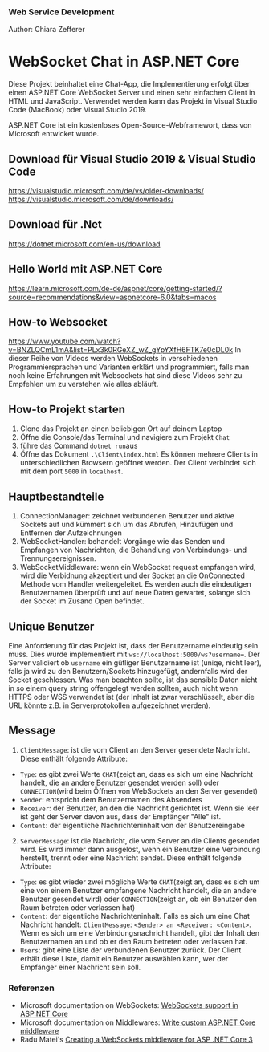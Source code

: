 ### Web Service Development
Author: Chiara Zefferer


# WebSocket Chat in ASP.NET Core
Diese Projekt beinhaltet eine Chat-App, die Implementierung erfolgt über einen ASP.NET Core WebSocket Server und einen sehr einfachen Client in HTML und JavaScript. Verwendet werden kann das Projekt in Visual Studio Code (MacBook) oder Visual Studio 2019.

ASP.NET Core ist ein kostenloses Open-Source-Webframewort, dass von Microsoft entwicket wurde.

## Download für Visual Studio 2019 & Visual Studio Code
https://visualstudio.microsoft.com/de/vs/older-downloads/
https://visualstudio.microsoft.com/de/downloads/

## Download für .Net
https://dotnet.microsoft.com/en-us/download

## Hello World mit ASP.NET Core
https://learn.microsoft.com/de-de/aspnet/core/getting-started/?source=recommendations&view=aspnetcore-6.0&tabs=macos

## How-to Websocket
https://www.youtube.com/watch?v=BNZLQCmL1mA&list=PLx3k0RGeXZ_wZ_gYpYXfH6FTK7e0cDL0k
In dieser Reihe von Videos werden WebSockets in verschiedenen Programmiersprachen und Varianten erklärt und programmiert, falls man noch keine Erfahrungen mit Websockets hat sind diese Videos sehr zu Empfehlen um zu verstehen wie alles abläuft. 

## How-to Projekt starten
1. Clone das Projekt an einen beliebigen Ort auf deinem Laptop
2. Öffne die Console/das Terminal und navigiere zum Projekt `Chat`
3. führe das Command `dotnet run`aus
4. Öffne das Dokument `.\Client\index.html`
Es können mehrere Clients in unterschiedlichen Browsern geöffnet werden.
Der Client verbindet sich mit dem port `5000` in `localhost`.

## Hauptbestandteile
1. ConnectionManager: zeichnet verbundenen Benutzer und aktive Sockets auf und kümmert sich um das Abrufen, Hinzufügen und Entfernen der Aufzeichnungen
2. WebSocketHandler: behandelt Vorgänge wie das Senden und Empfangen von Nachrichten, die Behandlung von Verbindungs- und Trennungsereignissen.
3. WebSocketMiddleware: wenn ein WebSocket request empfangen wird, wird die Verbidnung akzeptiert und der Socket an die OnConnected Methode vom Handler weitergeleitet. Es werden auch die eindeutigen Benutzernamen überprüft und auf neue Daten gewartet, solange sich der Socket im Zusand Open befindet. 

## Unique Benutzer
Eine Anforderung für das Projekt ist, dass der Benutzername eindeutig sein muss.
Dies wurde implementiert mit `ws://localhost:5000/ws?username=`. 
Der Server validiert ob  `username` ein gütliger Benutzername ist (uniqe, nicht leer), falls ja wird zu den Benutzern/Sockets hinzugefügt, andernfalls wird der Socket geschlossen.
Was man beachten sollte, ist das sensible Daten nicht in so einem query string offengelegt werden sollten, auch nicht wenn HTTPS oder WSS verwendet ist (der Inhalt ist zwar verschlüsselt, aber die URL könnte z.B. in Serverprotokollen aufgezeichnet werden).

## Message
1. `ClientMessage`: ist die vom Client an den Server gesendete Nachricht. Diese enthält folgende Attribute:
 - `Type`: es gibt zwei Werte `CHAT`(zeigt an, dass es sich um eine Nachricht handelt, die an andere Benutzer gesendet werden soll) oder `CONNECTION`(wird beim Öffnen von WebSockets an den Server gesendet)
 - `Sender`: entspricht dem Benutzernamen des Absenders
 - `Receiver`: der Benutzer, an den die Nachricht gerichtet ist. Wenn sie leer ist geht der Server davon aus, dass der Empfänger "Alle" ist.
 - `Content`: der eigentliche Nachrichteninhalt von der Benutzereingabe
2. `ServerMessage`: ist die Nachricht, die vom Server an die Clients gesendet wird. Es wird immer dann ausgelöst, wenn ein Benutzer eine Verbindung herstellt, trennt oder eine Nachricht sendet. Diese enthält folgende Attribute:
 - `Type`: es gibt wieder zwei mögliche Werte `CHAT`(zeigt an, dass es sich um eine von einem Benutzer empfangene Nachricht handelt, die an andere Benutzer gesendet wird) oder `CONNECTION`(zeigt an, ob ein Benutzer den Raum betreten oder verlassen hat)
 - `Content`: der eigentliche Nachrichteninhalt. Falls es sich um eine Chat Nachricht handelt: `ClientMessage`: `<Sender> an <Receiver: <Content>`. Wenn es sich um eine Verbindungsnachricht handelt, gibt der Inhalt den Benutzernamen an und ob er den Raum betreten oder verlassen hat.
 - `Users`: gibt eine Liste der verbundenen Benutzer zurück. Der Client erhält diese Liste, damit ein Benutzer auswählen kann, wer der Empfänger einer Nachricht sein soll.

 ### Referenzen
- Microsoft documentation on WebSockets: [WebSockets support in ASP.NET Core](https://docs.microsoft.com/en-us/aspnet/core/fundamentals/websockets?view=aspnetcore-3.1)
- Microsoft documentation on Middlewares: [Write custom ASP.NET Core middleware
](https://docs.microsoft.com/en-us/aspnet/core/fundamentals/middleware/write?view=aspnetcore-3.1)
- Radu Matei's [Creating a WebSockets middleware for ASP .NET Core 3
](https://radu-matei.com/blog/aspnet-core-websockets-middleware/)